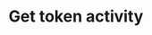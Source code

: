 ---
title: Get token activity
excerpt: >-
  The method returns activity status of the mobile token: {"active":true} or
  {"active":false}.
api:
  file: yespo.json
  operationId: getTokenActivated
hidden: false
---